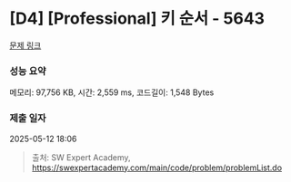 # [D4] [Professional] 키 순서 - 5643 

[문제 링크](https://swexpertacademy.com/main/code/problem/problemDetail.do?contestProbId=AWXQsLWKd5cDFAUo) 

### 성능 요약

메모리: 97,756 KB, 시간: 2,559 ms, 코드길이: 1,548 Bytes

### 제출 일자

2025-05-12 18:06



> 출처: SW Expert Academy, https://swexpertacademy.com/main/code/problem/problemList.do